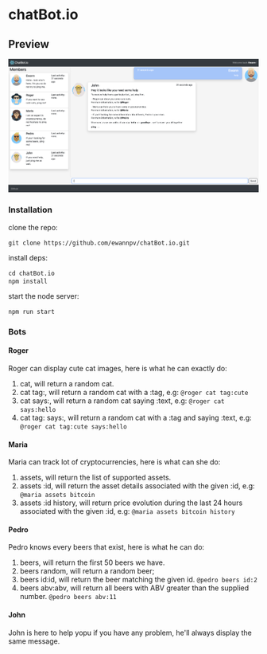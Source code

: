 # chatBot.io

## Preview
![alt text](https://github.com/ewannpv/chatBot.io/blob/main/src/images/preview.png "chatBot.io preview")

### Installation
clone the repo:
```
git clone https://github.com/ewannpv/chatBot.io.git
```
install deps:
```
cd chatBot.io
npm install
```

start the node server:
```
npm run start
```

### Bots

#### Roger
Roger can display cute cat images, here is what he can exactly do:
1. cat, will return a random cat.
2. cat tag:, will return a random cat with a :tag, e.g: 
``` @roger cat tag:cute ```
3. cat says:, will return a random cat saying :text, e.g:
 ``` @roger cat says:hello ```
4. cat tag: says:, will return a random cat with a :tag and saying :text, e.g:
 ``` @roger cat tag:cute says:hello ```
 
 #### Maria
 Maria can track lot of cryptocurrencies, here is what can she do:
 1. assets, will return the list of supported assets.
 2. assets :id, will return the asset details associated with the given :id, e.g:
 ``` @maria assets bitcoin ```
 3. assets :id history, will return price evolution during the last 24 hours associated with the given :id, e.g:
``` @maria assets bitcoin history ```

#### Pedro
Pedro knows every beers that exist, here is what he can do:
1. beers, will return the first 50 beers we have.
2. beers random, will return a random beer;
3. beers id:id, will return the beer matching the given id.
``` @pedro beers id:2 ```
4. beers abv:abv, will return all beers with ABV greater than the supplied number.
``` @pedro beers abv:11 ```

#### John
John is here to help yopu if you have any problem, he'll always display the same message.

